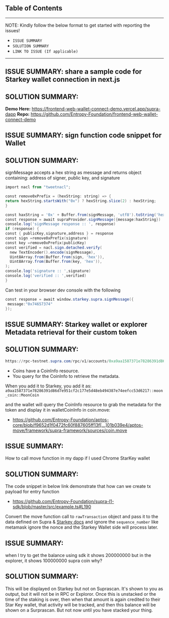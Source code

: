 ## Table of Contents

--------------------------------------
NOTE: Kindly follow the below format to get started with reporting the issues!
- `ISSUE SUMMARY`
- `SOLUTION SUMMARY`
- `LINK TO ISSUE (If applicable)`
--------------------------------------

## ISSUE SUMMARY: share a sample code for Starkey wallet connection in next.js

## SOLUTION SUMMARY: 

**Demo Here:** https://frontend-web-wallet-connect-demo.vercel.app/supra-dapp
**Repo:** https://github.com/Entropy-Foundation/frontend-web-wallet-connect-demo

## ISSUE SUMMARY: sign function code snippet for Wallet

## SOLUTION SUMMARY: 
signMessage accepts a hex string as message and returns object containing:
address of signer, public key, and signature

   ```PowerShell
import nacl from "tweetnacl";

 const remove0xPrefix = (hexString: string) => {
  return hexString.startsWith("0x") ? hexString.slice(2) : hexString;
 }

const haxString = '0x' + Buffer.from(signMessage, 'utf8').toString('hex')
const response = await supraProvider.signMessage({message:haxString})
console.log('signMessage response :: ', response)
  if (response) {
   const { publicKey,signature,address } = response
   const sign =remove0xPrefix(signature)
   const key =remove0xPrefix(publicKey)
   const verified = nacl.sign.detached.verify(
     new TextEncoder().encode(signMessage),
     Uint8Array.from(Buffer.from(sign, 'hex')),
     Uint8Array.from(Buffer.from(key, 'hex')),
   );
   console.log('signature :: ',signature)
   console.log('verified :: ',verified)
  }
   ```
Can test in your browser dev console with the following

   ```PowerShell
 const response = await window.starkey.supra.signMessage({
    message:"0x74657374"
  });
   ```

## ISSUE SUMMARY: Starkey wallet or explorer Metadata retrieval for their custom token

## SOLUTION SUMMARY: 

   ```PowerShell
https://rpc-testnet.supra.com/rpc/v1/accounts/0xa9aa1587371e78286391d86d7e951cf2c177e5d48eb494387e74eefcc53d6217/resources/0x1::coin::CoinInfo%3C0xa9aa1587371e78286391d86d7e951cf2c177e5d48eb494387e74eefcc53d6217::moon_coin::MoonCoin%3E
   ```
- Coins have a CoinInfo resource.
- You query for the CoinInfo to retrieve the metadata.

When you add it to Starkey, you add it as: `a9aa1587371e78286391d86d7e951cf2c177e5d48eb494387e74eefcc53d6217::moon_coin::MoonCoin`

and the wallet will query the CoinInfo resource to grab the metadata for the token and display it in walletCoinInfo in coin.move:

- https://github.com/Entropy-Foundation/aptos-core/blob/f9652d1f0472fc60f887605ff13f[…]01b039e4/aptos-move/framework/supra-framework/sources/coin.move

## ISSUE SUMMARY: 
How to call move function in my dapp if I used Chrome StarKey wallet

## SOLUTION SUMMARY: 
The code snippet in below link demonstrate that how can we create tx payload for entry function
- https://github.com/Entropy-Foundation/supra-l1-sdk/blob/master/src/example.ts#L190 

Convert the move function call to `rawTransaction` object and pass it to the data defined on Supra & [Starkey docs](https://docs.starkey.app/) and ignore the `sequence_number` like metamask ignore the nonce and the Starkey Wallet side will process later.

## ISSUE SUMMARY: 
when I try to get the balance using sdk it shows 200000000 but in the explorer, it shows 100000000 supra coin why?

## SOLUTION SUMMARY: 
This will be displayed on Starkey but not on Suprascan. It's shown to you as output, but it will not be in RPC or Exploror. Once this is unstacked or the time of the staking is over, then when that amount is again credited to their Star Key wallet, that activity will be tracked, and then this balance will be shown on a Surprascan. But not now until you have stacked your thing.
